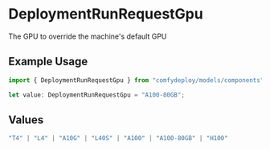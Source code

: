 # DeploymentRunRequestGpu

The GPU to override the machine's default GPU

## Example Usage

```typescript
import { DeploymentRunRequestGpu } from "comfydeploy/models/components";

let value: DeploymentRunRequestGpu = "A100-80GB";
```

## Values

```typescript
"T4" | "L4" | "A10G" | "L40S" | "A100" | "A100-80GB" | "H100"
```